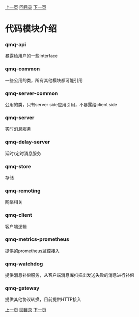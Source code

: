 [上一页](arch.md)
[回目录](../../README.md)
[下一页](ha.md)

# 代码模块介绍

### qmq-api
暴露给用户的一些interface

### qmq-common
一些公用的类，所有其他模块都可能引用

### qmq-server-common
公用的类，只有server side应用引用，不暴露给client side

### qmq-server
实时消息服务

### qmq-delay-server
延时/定时消息服务

### qmq-store
存储

### qmq-remoting
网络相关

### qmq-client
客户端逻辑

### qmq-metrics-prometheus
提供的prometheus监控接入

### qmq-watchdog
提供消息补偿服务，从客户端消息库扫描出发送失败的消息进行补偿

### qmq-gateway
提供其他协议转换，目前提供HTTP接入

[上一页](arch.md)
[回目录](../../README.md)
[下一页](ha.md)
